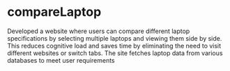 # compareLaptop
Developed a website where users can compare different laptop specifications by selecting multiple laptops and viewing them side by side. This reduces cognitive load and saves time by eliminating the need to visit different websites or switch tabs. The site fetches laptop data from various databases to meet user requirements

